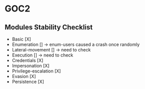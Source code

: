 # GOC2

## Modules Stability Checklist
- Basic [X]
- Enumeration [] -> enum-users caused a crash once randomly
- Lateral-movement [] -> need to check
- Execution [] -> need to check
- Credentials [X]
- Impersonation [X]
- Privilege-escalation [X]
- Evasion [X]
- Persistence [X]